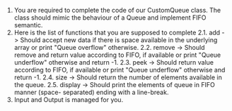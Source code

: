 1. You are required to complete the code of our CustomQueue class. The class should mimic the behaviour of a Queue and implement FIFO semantic.
2. Here is the list of functions that you are supposed to complete
     2.1. add -> Should accept new data if there is space available in the underlying 
     array or print "Queue overflow" otherwise.
     2.2. remove -> Should remove and return value according to FIFO, if available or 
     print "Queue underflow" otherwise and return -1.
     2.3. peek -> Should return value according to FIFO, if available or print "Queue 
     underflow" otherwise and return -1.
     2.4. size -> Should return the number of elements available in the queue.
     2.5. display -> Should print the elements of queue in FIFO manner (space- 
     separated) ending with a line-break.
3. Input and Output is managed for you.

